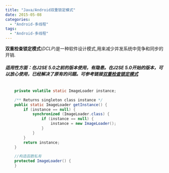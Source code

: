 ```yaml
---
title: "Java/Android双重锁定模式"
date: 2015-05-08
categories:
  - "Android-多线程"
tags:
  - "Android-多线程"
---
```

<!--more-->

**双重检查锁定模式**(*DCLP*)是一种软件设计模式,用来减少并发系统中竞争和同步的开销.

<!--more-->

##### 适用性方面：在J2SE 5.0之前的版本使用，有隐患。在J2SE 5.0开始的版本，可以放心使用，已经解决了原有的问题。可参考链接[双重检查锁定模式](http://zh.wikipedia.org/zh-cn/双重检查锁定模式)
```java

	private volatile static ImageLoader instance;

	/** Returns singleton class instance */
	public static ImageLoader getInstance() {
		if (instance == null) {
			synchronized (ImageLoader.class) {
				if (instance == null) {
					instance = new ImageLoader();
				}
			}
		}
		return instance;
	}

	//构造函数私有
	protected ImageLoader() {
	}
	
```